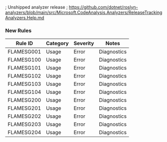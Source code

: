﻿; Unshipped analyzer release
; https://github.com/dotnet/roslyn-analyzers/blob/main/src/Microsoft.CodeAnalysis.Analyzers/ReleaseTrackingAnalyzers.Help.md

### New Rules

Rule ID | Category | Severity | Notes
--------|----------|----------|-------
FLAMESG001 | Usage | Error    | Diagnostics
FLAMESG100 | Usage | Error    | Diagnostics
FLAMESG101 | Usage | Error    | Diagnostics
FLAMESG102 | Usage | Error    | Diagnostics
FLAMESG103 | Usage | Error    | Diagnostics
FLAMESG104 | Usage | Error    | Diagnostics
FLAMESG200 | Usage | Error    | Diagnostics
FLAMESG201 | Usage | Error    | Diagnostics
FLAMESG202 | Usage | Error    | Diagnostics
FLAMESG203 | Usage | Error    | Diagnostics
FLAMESG204 | Usage | Error    | Diagnostics
